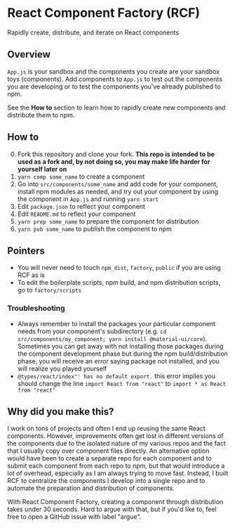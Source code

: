 # React Component Factory (RCF)

Rapidly create, distribute, and iterate on React components

## Overview

`App.js` is your sandbox and the components you create are your sandbox toys (components). Add components to `App.js` to test out the components you are developing or to test the components you've already published to npm.

See the **How to** section to learn how to rapidly create new components and distribute them to npm.

## How to

0. Fork this repository and clone your fork. **This repo is intended to be used as a fork and, by not doing so, you may make life harder for yourself later on**
1. `yarn comp some_name` to create a component
2. Go into `src/components/some_name` and add code for your component, install npm modules as needed, and try out your component by using the component in `App.js` and running `yarn start`
3. Edit `package.json` to reflect your component
4. Edit `README.md` to reflect your component
5. `yarn prep some_name` to prepare the component for distribution
6. `yarn pub some_name` to publish the component to npm

## Pointers

- You will never need to touch `npm_dist`, `factory`, `public` if you are using RCF as is
- To edit the boilerplate scripts, npm build, and npm distribution scripts, go to `factory/scripts`

### Troubleshooting

- Always remember to install the packages your particular component needs from your component's subdirectory (e.g. `cd src/components/my_component; yarn install @material-ui/core`). Sometimes you can get away with not installing those packages during the component development phase but during the npm build/distribution phase, you will receive an error saying package not installed, and you will realize you played yourself
- `@types/react/index"' has no default export.` this error implies you should change the line `import React from "react"` to `import * as React from "react"`

## Why did you make this?

I work on tons of projects and often I end up reusing the same React components. However, improvements often get lost in different versions of the components due to the isolated nature of my various repos and the fact that I usually copy over component files directly. An alternative option would have been to create a separate repo for each component and to submit each component from each repo to npm, but that would introduce a lot of overhead, especially as I am always trying to move fast. Instead, I built RCF to centralize the components I develop into a single repo and to automate the preparation and distribution of components.

With React Component Factory, creating a component through distribution takes under 30 seconds. Hard to argue with that, but if you'd like to, feel free to open a GitHub issue with label "argue".
